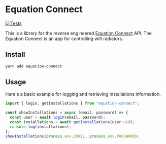 # Equation Connect

[![Tests](https://github.com/AndreMiras/equation-connect.js/workflows/Tests/badge.svg?branch=develop)](https://github.com/AndreMiras/equation-connect.js/actions?query=workflow%3ATests)

This is a library for the reverse engineered
[Equation Connect](https://play.google.com/store/apps/details?id=com.equation.connect) API.
The Equation Connect is an app for controlling wifi radiators.

## Install
```sh
yarn add equation-connect
```

## Usage
Here's a basic example for logging and retrieving installations information.
```js
import { login, getInstallations } from "equation-connect";

const showInstallations = async (email, password) => {
  const user = await login(email, password);
  const installations = await getInstallations(user.uid);
  console.log(installations);
};
showInstallations(process.env.EMAIL, process.env.PASSWORD);
```
